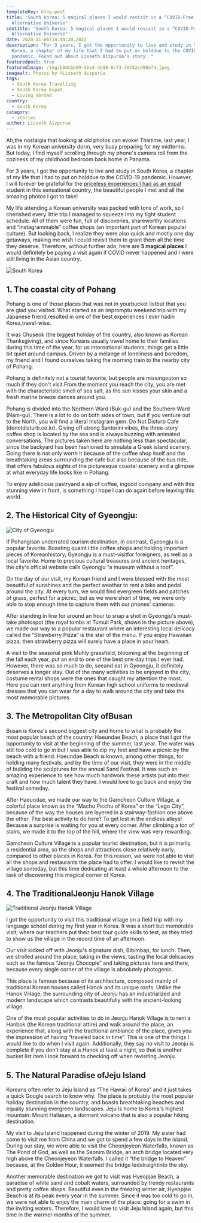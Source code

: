 ```yaml
---
templateKey: blog-post
title: 'South Korea: 5 magical places I would revisit in a “COVID-Free
  Alternative Universe"'
seotitle: 'South Korea: 5 magical places I would revisit in a “COVID-Free
  Alternative Universe"'
date: 2020-11-06T14:44:20.202Z
description: "For 3 years, I got the opportunity to live and study in South
  Korea, a chapter of my life that I had to put on holddue to the COVID-19
  pandemic. Found out about Lisseth Aizpurúa's story. "
featuredpost: true
featuredimage: /img/b8dcbb09-5be4-4b98-8c73-20782cd98ef4.jpeg
imagealt: Photos by ©Lisseth Aizpurúa
tags:
  - South Korea Travelling
  - South Korea Expat
  - Living abroad
country:
  - South Korea
category:
  - stories
author: Lisseth Aizpurua
---
```

Ah,the nostalgia that looking at old photos can evoke! Thistime, last year, I was in my Korean university dorm, very busy preparing for my midterms. But today, I find myself scrolling through my phone's camera roll from the coziness of my childhood bedroom back home in Panama.

For 3 years, I got the opportunity to live and study in South Korea, a chapter of my life that I had to put on holddue to the COVID-19 pandemic. However, I will forever be grateful for the [priceless experiences I had as an expat](https://www.thexpatmagazine.com/blog/2020-11-01-5-steps-to-move-abroad-when-you-don%E2%80%99t-know-where-to-begin/) student in this sensational country, the beautiful people I met and all the amazing photos I got to take!

My life attending a Korean university was packed with tons of work, so I cherished every little trip I managed to squeeze into my tight student schedule. All of them were fun, full of discoveries, shareworthy locations and “instagrammable” coffee shops (an important part of Korean popular culture). But looking back, I realize they were also quick and mostly one day getaways, making me wish I could revisit them to grant them all the time they deserve. Therefore, without further ado, here are **5 magical places** I would definitely be paying a visit again if COVID never happened and I were still living in the Asian country.

![South Korea](/img/79fbaba7-ab0c-429e-8155-0290ca6fa067.jpeg)

## **1. The coastal city of Pohang**

Pohang is one of those places that was not in yourbucket listbut that you are glad you visited. What started as an impromptu weekend trip with my Japanese friend,resulted in one of the best experiences I ever hadin Korea,travel-wise.

It was Chuseok (the biggest holiday of the country, also known as Korean Thanksgiving), and since Koreans usually travel home to their families during this time of the year, for us international students, things get a little bit quiet around campus. Driven by a mélange of loneliness and boredom, my friend and I found ourselves taking the morning train to the nearby city of Pohang.

Pohang is definitely not a tourist favorite, but people are missingouton so much if they don't visit.From the moment you reach the city, you are met with the characteristic smell of sea salt, as the sun kisses your skin and a fresh marine breeze dances around you.

Pohang is divided into the Northern Ward (Buk-gu) and the Southern Ward (Nam-gu). There is a lot to do on both sides of town, but if you venture out to the North, you will find a literal Instagram gem: Do Not Disturb Cafe (donotdisturb.co.kr). Giving off strong Santorini vibes, the three-story coffee shop is located by the sea and is always buzzing with animated conversations. The pictures taken here are nothing less than spectacular, since the backyard has been fashioned to simulate a Greek island scenery. Going there is not only worth it because of the coffee shop itself and the breathtaking areas surrounding the cafe but also because of the bus ride, that offers fabulous sights of the picturesque coastal scenery and a glimpse at what everyday life looks like in Pohang.

To enjoy adelicious pastryand a sip of coffee, ingood company and with this stunning view in front, is something I hope I can do again before leaving this world.

## **2. The Historical City of Gyeongju:**

![City of Gyeongju](/img/df4478af-37d9-49ac-9a8c-7a3e49e84c24.jpeg)

If Pohangisan underrated tourism destination, in contrast, Gyeongju is a popular favorite. Boasting quaint little coffee shops and holding important pieces of Koreanhistory, Gyeongju is a must-visitfor foreigners, as well as a local favorite. Home to precious cultural treasures and ancient heritages, the city's official website calls Gyeongju “a museum without a roof”.

On the day of our visit, my Korean friend and I were blessed with the most beautiful of sunshines and the perfect weather to rent a bike and pedal around the city. At every turn, we would find evergreen fields and patches of grass, perfect for a picnic, but as we were short of time, we were only able to stop enough time to capture them with our phones' cameras.

After standing in line for around an hour to snap a shot in Gyeongju's must-take photospot (the royal tombs at Tumuli Park, shown in the picture above), we made our way to a popular restaurant where an interesting local delicacy called the “Strawberry Pizza” is the star of the menu. If you enjoy Hawaiian pizza, then strawberry pizza will surely have a place in your heart.

A visit to the seasonal pink Muhly grassfield, blooming at the beginning of the fall each year, put an end to one of the best one day trips I ever had. However, there was so much to do, seeand eat in Gyeongju, it definitely deserves a longer stay. Out of the many activities to be enjoyed in the city, costume rental shops were the ones that caught my attention the most. Here you can rent anything from Korean high school uniforms to medieval dresses that you can wear for a day to walk around the city and take the most memorable pictures.

## **3. The Metropolitan City ofBusan**

Busan is Korea's second biggest city and home to what is probably the most popular beach of the country: Haeundae Beach, a place that I got the opportunity to visit at the beginning of the summer, last year. The water was still too cold to go in but I was able to dip my feet and have a picnic by the beach with a friend. Haeundae Beach is known, among other things, for holding many festivals, and by the time of our visit, they were in the middle of building the sculptures for the annual Sand Festival. It was such an amazing experience to see how much hardwork these artists put into their craft and how much talent they have. I would love to go back and enjoy the festival someday.

After Haeundae, we made our way to the Gamcheon Culture Village, a colorful place known as the “Machu Picchu of Korea” or the “Lego City”, because of the way the houses are layered in a stairway-fashion one above the other. The best activity to do here? To get lost in the endless alleys! Because a surprise is waiting for you at every corner. After climbing a ton of stairs, we made it to the top of the hill, where the view was very rewarding.

Gamcheon Culture Village is a popular tourist destination, but it is primarily a residential area, so the shops and attractions close relatively early, compared to other places in Korea. For this reason, we were not able to visit all the shops and restaurants the place had to offer. I would like to revisit the village someday, but this time dedicating at least a whole afternoon to the task of discovering this magical corner of Korea.

## **4. The TraditionalJeonju Hanok Village**

![Traditional Jeonju Hanok Village](/img/ff50c3ae-bde1-4cc0-b9b5-40b4e779eff8.jpeg)

I got the opportunity to visit this traditional village on a field trip with my language school during my first year in Korea. It was a short but memorable visit, where our teachers put their best tour guide skills to test, as they tried to show us the village in the record time of an afternoon.

Our visit kicked off with Jeonju's signature dish, Bibimbap, for lunch. Then, we strolled around the place, taking in the views, tasting the local delicacies such as the famous “Jeonju Chocopie” and taking pictures here and there, because every single corner of the village is absolutely photogenic.

This place is famous because of its architecture, composed mainly of traditional Korean houses called Hanok and its unique roofs. Unlike the Hanok Village, the surrounding city of Jeonju has an industrialized and modern landscape which contrasts beautifully with the ancient-looking village.

One of the most popular activities to do in Jeonju Hanok Village is to rent a Hanbok (the Korean traditional attire) and walk around the place, an experience that, along with the traditional ambiance of the place, gives you the impression of having “traveled back in time”. This is one of the things I would like to do when I visit again. Additionally, they say no visit to Jeonju is complete if you don't stay at a Hanok at least a night, so that is another bucket list item I look forward to checking off when revisiting Jeonju.

## **5. The Natural Paradise ofJeju Island**

Koreans often refer to Jeju Island as “The Hawaii of Korea” and it just takes a quick Google search to know why. The place is probably the most popular holiday destination in the country, and boasts breathtaking beaches and equally stunning evergreen landscapes. Jeju is home to Korea's highest mountain: Mount Hallasan, a dormant volcano that is also a popular hiking destination.

My visit to Jeju Island happened during the winter of 2019. My sister had come to visit me from China and we got to spend a few days in the island. During our stay, we were able to visit the Cheonjeyeon Waterfalls, known as The Pond of God, as well as the Seonim Bridge, an arch bridge located very high above the Cheonjeyeon Waterfalls. I called it “the bridge to Heaven” because, at the Golden Hour, it seemed the bridge ledstraightinto the sky.

Another memorable destination we got to visit was Hyeopjae Beach, a paradise of white sand and cobalt waters, surrounded by trendy restaurants and pretty coffee shops. Beautiful even in the freezing winter air, Hyeopjae Beach is at its peak every year in the summer. Since it was too cold to go in, we were not able to enjoy the main charm of the place: going for a swim in the inviting waters. Therefore, I would love to visit Jeju Island again, but this time in the warmer months of the summer.